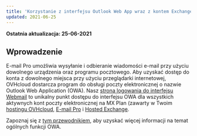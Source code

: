 ```yaml
---
title: 'Korzystanie z interfejsu Outlook Web App wraz z kontem Exchange'
updated: 2021-06-25
---
```


**Ostatnia aktualizacja: 25-06-2021**

## Wprowadzenie 

E-mail Pro umożliwia wysyłanie i odbieranie wiadomości e-mail przy użyciu dowolnego urządzenia oraz programu pocztowego. Aby uzyskać dostęp do konta z dowolnego miejsca przy użyciu przeglądarki internetowej, OVHcloud dostarcza program do obsługi poczty elektronicznej o nazwie Outlook Web Application (OWA). Nasz [strona logowania do interfejsu Webmail](https://www.ovhcloud.com/pl/mail/) to unikalny punkt dostępu do interfejsu OWA dla wszystkich aktywnych kont poczty elektronicznej na MX Plan (zawarty w Twoim [hostingu OVHcloud](https://www.ovhcloud.com/pl/web-hosting/), [E-mail Pro](https://www.ovhcloud.com/pl/emails/email-pro/) i [Hosted Exchange](https://www.ovhcloud.com/pl/emails/hosted-exchange/).

Zapoznaj się z [tym przewodnikiem](/pages/web/microsoft-collaborative-solutions/owa_user_guide), aby uzyskać więcej informacji na temat ogólnych funkcji OWA.